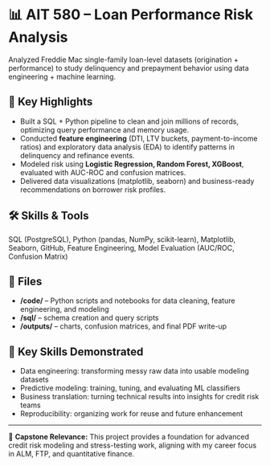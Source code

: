 # 📊 AIT 580 – Loan Performance Risk Analysis

Analyzed Freddie Mac single-family loan-level datasets (origination + performance) to study delinquency and prepayment behavior using data engineering + machine learning.

## 🔑 Key Highlights
- Built a SQL + Python pipeline to clean and join millions of records, optimizing query performance and memory usage.
- Conducted **feature engineering** (DTI, LTV buckets, payment-to-income ratios) and exploratory data analysis (EDA) to identify patterns in delinquency and refinance events.
- Modeled risk using **Logistic Regression, Random Forest, XGBoost**, evaluated with AUC-ROC and confusion matrices.
- Delivered data visualizations (matplotlib, seaborn) and business-ready recommendations on borrower risk profiles.

## 🛠️ Skills & Tools
SQL (PostgreSQL), Python (pandas, NumPy, scikit-learn), Matplotlib, Seaborn, GitHub, Feature Engineering, Model Evaluation (AUC/ROC, Confusion Matrix)

## 📂 Files
- **/code/** – Python scripts and notebooks for data cleaning, feature engineering, and modeling
- **/sql/** – schema creation and query scripts
- **/outputs/** – charts, confusion matrices, and final PDF write-up


## 🧠 Key Skills Demonstrated
- Data engineering: transforming messy raw data into usable modeling datasets
- Predictive modeling: training, tuning, and evaluating ML classifiers
- Business translation: turning technical results into insights for credit risk teams
- Reproducibility: organizing work for reuse and future enhancement

---

📌 **Capstone Relevance:** This project provides a foundation for advanced credit risk modeling and stress-testing work, aligning with my career focus in ALM, FTP, and quantitative finance.
